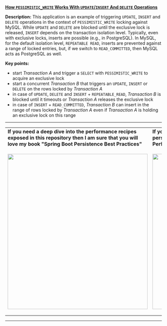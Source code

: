**[How `PESSIMISTIC_WRITE` Works With `UPDATE`/`INSERT` And `DELETE` Operations](https://github.com/AnghelLeonard/Hibernate-SpringBoot/tree/master/HibernateSpringBootPessimisticLocksDelInsUpd)**
 
**Description:** This application is an example of triggering `UPDATE`, `INSERT` and `DELETE` operations in the context of `PESSIMISTIC_WRITE` locking against MySQL. While `UPDATE` and `DELETE` are blocked until the exclusive lock is released, `INSERT` depends on the transaction isolation level. Typically, even with exclusive locks, inserts are possible (e.g., in PostgreSQL). In MySQL, for the default isolation level, `REPEATABLE READ`, inserts are prevented against a range of locked entries, but, if we switch to `READ_COMMITTED`, then MySQL acts as PostgreSQL as well.

**Key points:**
- start *Transaction A* and trigger a `SELECT` with `PESSIMISTIC_WRITE` to acquire an exclusive lock
- start a concurrent *Transaction B* that triggers an `UPDATE`, `INSERT` or `DELETE` on the rows locked by *Transaction A*
- in case of `UPDATE`, `DELETE` and `INSERT` + `REPEATABLE_READ`, *Transaction B* is blocked until it timeouts or *Transaction A* releases the exclusive lock
- in case of `INSERT` + `READ_COMMITTED`, *Transaction B* can insert in the range of rows locked by *Transaction A* even if *Transaction A* is holding an exclusive lock on this range     
     
-----------------------------------------------------------------------------------------------------------------------    
<table>
     <tr><td><b>If you need a deep dive into the performance recipes exposed in this repository then I am sure that you will love my book "Spring Boot Persistence Best Practices"</b></td><td><b>If you need a hand of tips and illustrations of 100+ Java persistence performance issues then "Java Persistence Performance Illustrated Guide" is for you.</b></td></tr>
     <tr><td>
<a href="https://www.apress.com/us/book/9781484256251"><p align="left"><img src="https://github.com/AnghelLeonard/Hibernate-SpringBoot/blob/master/Spring%20Boot%20Persistence%20Best%20Practices.jpg" height="500" width="450"/></p></a>
</td><td>
<a href="https://leanpub.com/java-persistence-performance-illustrated-guide"><p align="right"><img src="https://github.com/AnghelLeonard/Hibernate-SpringBoot/blob/master/Java%20Persistence%20Performance%20Illustrated%20Guide.jpg" height="500" width="450"/></p></a>
</td></tr></table>

-----------------------------------------------------------------------------------------------------------------------    
